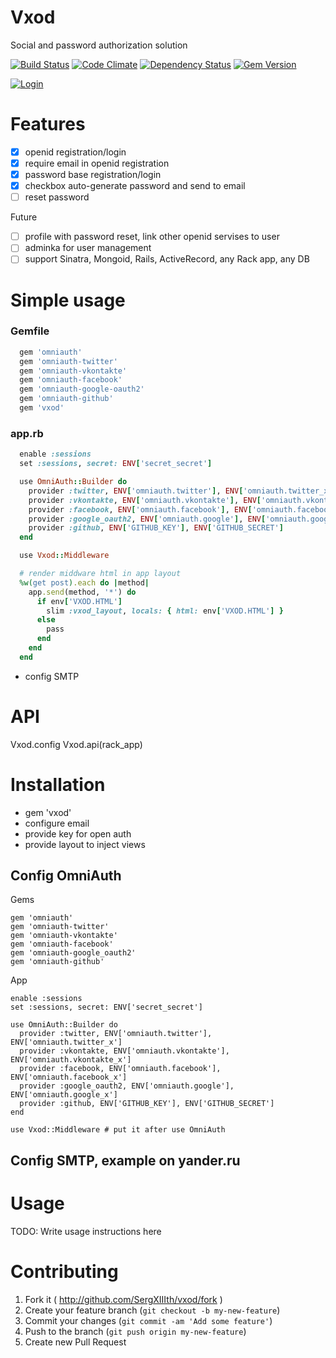 # Vxod

Social and password authorization solution

[![Build Status](https://travis-ci.org/SergXIIIth/vxod.svg?branch=master)](https://travis-ci.org/SergXIIIth/vxod)
[![Code Climate](https://codeclimate.com/github/SergXIIIth/vxod.png)](https://codeclimate.com/github/SergXIIIth/vxod)
[![Dependency Status](https://gemnasium.com/SergXIIIth/vxod.svg)](https://gemnasium.com/SergXIIIth/vxod)
[![Gem Version](https://badge.fury.io/rb/vxod.png)](http://badge.fury.io/rb/vxod)

[![Login](https://pbs.twimg.com/media/Bj1RKFdCUAArOZ0.png:large)](http://makridenkov.com)

# Features

- [x] openid registration/login
- [x] require email in openid registration
- [x] password base registration/login
- [x] checkbox auto-generate password and send to email
- [ ] reset password

Future

- [ ] profile with password reset, link other openid servises to user
- [ ] adminka for user management
- [ ] support Sinatra, Mongoid, Rails, ActiveRecord, any Rack app, any DB

# Simple usage

### Gemfile

``` ruby
  gem 'omniauth'
  gem 'omniauth-twitter'
  gem 'omniauth-vkontakte'
  gem 'omniauth-facebook'
  gem 'omniauth-google-oauth2'
  gem 'omniauth-github'
  gem 'vxod'
```

### app.rb

``` ruby
  enable :sessions
  set :sessions, secret: ENV['secret_secret']

  use OmniAuth::Builder do
    provider :twitter, ENV['omniauth.twitter'], ENV['omniauth.twitter_x']
    provider :vkontakte, ENV['omniauth.vkontakte'], ENV['omniauth.vkontakte_x']
    provider :facebook, ENV['omniauth.facebook'], ENV['omniauth.facebook_x']
    provider :google_oauth2, ENV['omniauth.google'], ENV['omniauth.google_x']
    provider :github, ENV['GITHUB_KEY'], ENV['GITHUB_SECRET']
  end

  use Vxod::Middleware

  # render middware html in app layout
  %w(get post).each do |method|
    app.send(method, '*') do
      if env['VXOD.HTML']
        slim :vxod_layout, locals: { html: env['VXOD.HTML'] }
      else
        pass
      end
    end
  end
```

- config SMTP


# API

Vxod.config
Vxod.api(rack_app)

# Installation

- gem 'vxod'
- configure email
- provide key for open auth
- provide layout to inject views

## Config OmniAuth

Gems

    gem 'omniauth'
    gem 'omniauth-twitter'
    gem 'omniauth-vkontakte'
    gem 'omniauth-facebook'
    gem 'omniauth-google_oauth2'
    gem 'omniauth-github'

App

    enable :sessions
    set :sessions, secret: ENV['secret_secret']

    use OmniAuth::Builder do
      provider :twitter, ENV['omniauth.twitter'], ENV['omniauth.twitter_x']
      provider :vkontakte, ENV['omniauth.vkontakte'], ENV['omniauth.vkontakte_x']
      provider :facebook, ENV['omniauth.facebook'], ENV['omniauth.facebook_x']
      provider :google_oauth2, ENV['omniauth.google'], ENV['omniauth.google_x']
      provider :github, ENV['GITHUB_KEY'], ENV['GITHUB_SECRET']
    end

    use Vxod::Middleware # put it after use OmniAuth

## Config SMTP, example on yander.ru




# Usage

TODO: Write usage instructions here

# Contributing

1. Fork it ( http://github.com/SergXIIIth/vxod/fork )
2. Create your feature branch (`git checkout -b my-new-feature`)
3. Commit your changes (`git commit -am 'Add some feature'`)
4. Push to the branch (`git push origin my-new-feature`)
5. Create new Pull Request
